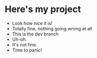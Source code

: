 # Here's my project

- Look how nice it is!
- Totally fine, nothing going wrong at all
- This is the dev branch
- Uh-oh.
- It's not fine.
- Time to panic!
